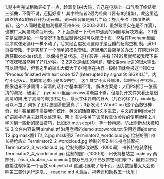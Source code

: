 1.期中考完试稍微轻松了一点，趁着复联4大热，自己在电脑上一口气看了终结者三部曲，不得不说，还挺好看！
    其中终结者2最为经典（要有1的铺垫），故这里选取终结者2的影评作为词云图。
    词云图背景是影片主角：施瓦辛格（饰演终结者）。这个人同时也是加利福尼亚州州长（2003-2011，虽然政绩实在是不咋滴），也被广大网友戏称为州长。
2.下面总结一下代码中遇到的问题与解决方案。
    2.1首先是豆瓣评论，一般情况下发现豆瓣评论只可以爬取十页，然后在Pycharm里面程序就像死循环一样不动了，后来经百度发现这似乎是豆瓣的反爬虫机
        制，满10页要登陆，于是实现了一个简单的模拟登陆。这里用的最简单的办法：在网页登录后获取cookies信息，以保持登录状态。这样影评一共有
        17499页就都被我爬下来了嘿嘿嘿虽然用了好几分钟。
    2.2这次是绘图的问题，理论讲scale调的很大输出可以很清晰，但我这里的输出大概大于64程序在执行一段时间就会报这个错Orz
        "Process finished with exit code 137 (interrupted by signal 9: SIGKILL)"，内存不足Orz，俺的笔记本可是16G内存。
        这个其实不太会解决，如果把小字去掉，图像边界不够圆滑；留着的话小字基本看不清。
        解决方案是：又用PS抠了一张高清的海报...
        破案了，pycharm里面sciview清晰度不够，但是打开文件夹看还是很高清的囧
        用了高清的海报图之后，最大字体要调的很大（几百的样子），scale也可以不加了
        词多了图片更圆滑更逼真了
    2.3新发现！WordCloud这个函数很神奇，似乎甚至都不需要我们统计，英文的话直接扔文本进去，中文的话用jieba分好词直接扔进去就可以处理啦，网上
        有许多关于该函数具体参数的使用教程
    2.4学习到一些新的爬虫技巧，比如说time.sleep(1)，等一秒再爬，防止刷新太快被和谐
3.文件内容说明
    simhei.ttf 沿用老师的demo
    stopwords.txt 沿用老师的demo
    T2.jpg mask图1
    T2_2.jpg mask图2
    Terminator2_wordcloud.jpg 绘制的图1 州长持枪站立
    Terminator2_2_wordcloud.jpg 绘制的图2 州长持枪骑摩托
    Terminator2_3_wordcloud.jpg 绘制的图2改进版（1000词） 州长持枪骑摩托
    Terminator2_4_wordcloud.jpg 绘制的图1（1000词） 州长持枪站立
    code.py 两部分，fetch_douban_comments()部分生成文件已放置在同目录下，需要绘图可直接注释掉第一个函数
    subjects.txt 这里只选取了前十页，因为数据量太大会影响第二部分运行速度。、
    readme.md
4.最后，祝老师和助教五一快乐！
